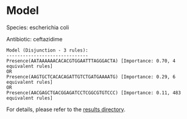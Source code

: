 
# Model

Species: escherichia coli

Antibiotic: ceftazidime

```
Model (Disjunction - 3 rules):
------------------------------
Presence(AATAAAAAACACACGTGGAATTTAGGGACTA) [Importance: 0.70, 4 equivalent rules]
OR
Presence(AAGTGCTCACACAGATTGTCTGATGAAAATG) [Importance: 0.29, 6 equivalent rules]
OR
Presence(AACGAGCTGACGGAGATCCTCGGCGTGTCCC) [Importance: 0.11, 483 equivalent rules]

```

For details, please refer to the [results directory](../../../../../results/scm_b/escherichia%20coli/ceftazidime/repeat_9/).

